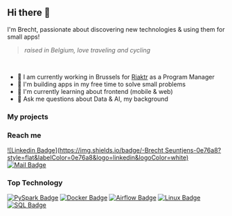 ## Hi there 👋
I'm Brecht, passionate about discovering new technologies & using them for small apps!
> *raised in Belgium, love traveling and cycling*
<br>


- 👔 I am currently working in Brussels for [Riaktr](https://www.riaktr.com/) as a Program Manager
- 🤝 I'm building apps in my free time to solve small problems
- 🌱 I'm currently learning about frontend (mobile & web)
- 💬 Ask me questions about Data & AI, my background


### My projects


### Reach me
[![Linkedin Badge](https://img.shields.io/badge/-Brecht Seuntjens-0e76a8?style=flat&labelColor=0e76a8&logo=linkedin&logoColor=white)](www.linkedin.com/in/brecht-seuntjens) 
[![Mail Badge](https://img.shields.io/badge/-brecht.seuntjens-c0392b?style=flat&labelColor=c0392b&logo=gmail&logoColor=white)](mailto:brecht.seuntjens@gmail.com)


### Top Technology
[![PySpark Badge](https://img.shields.io/badge/-PySPark-green?style=for-the-badge&labelColor=black&logo=apachespark&logoColor=white)](#)
[![Docker Badge](https://img.shields.io/badge/-Docker-green?style=for-the-badge&labelColor=black&logo=Docker&logoColor=white)](#) 
[![Airflow Badge](https://img.shields.io/badge/-Airflow-green?style=for-the-badge&labelColor=black&logo=apacheairflow&logoColor=white)](#) 
[![Linux Badge](https://img.shields.io/badge/-Linux-green?style=for-the-badge&labelColor=black&logo=Linux&logoColor=white)](#) \
[![SQL Badge](https://img.shields.io/badge/-SQL-red?style=for-the-badge&labelColor=black&logo=SQLite&logoColor=white)](#) 
